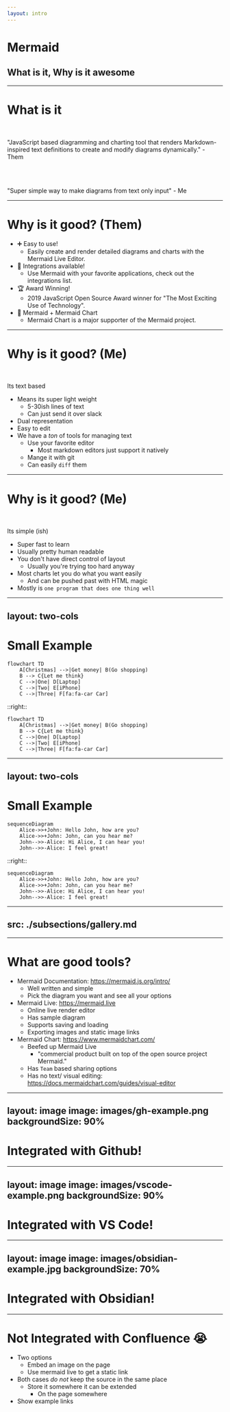 ```yaml
---
layout: intro
---
```


# Mermaid

## What is it, Why is it awesome


---

# What is it
&nbsp;

"JavaScript based diagramming and charting tool that renders Markdown-inspired text definitions to create and modify diagrams dynamically." - Them

<br>
<br>

"Super simple way to make diagrams from text only input" - Me

---

# Why is it good? (Them)

- ➕ Easy to use!
  - Easily create and render detailed diagrams and charts with the Mermaid Live Editor.
- 🧩 Integrations available!
  - Use Mermaid with your favorite applications, check out the integrations list.
- 🏆 Award Winning!
  - 2019 JavaScript Open Source Award winner for "The Most Exciting Use of Technology".
- 🥰 Mermaid + Mermaid Chart
  - Mermaid Chart is a major supporter of the Mermaid project.

---

# Why is it good? (Me)
&nbsp;

Its text based
- Means its super light weight
  - 5-30ish lines of text
  - Can just send it over slack
- Dual representation
- Easy to edit
- We have a _ton_ of tools for managing text
  - Use your favorite editor
    - Most markdown editors just support it natively
  - Mange it with git
  - Can easily `diff` them
---

# Why is it good? (Me)
&nbsp;

Its simple (ish)
- Super fast to learn
- Usually pretty human readable
- You don't have direct control of layout
  - Usually you're trying too hard anyway
- Most charts let you do what you want easily
  - And can be pushed past with HTML magic
- Mostly is `one program that does one thing well`

---
layout: two-cols
---

# Small Example

```
flowchart TD
    A[Christmas] -->|Get money| B(Go shopping)
    B --> C{Let me think}
    C -->|One| D[Laptop]
    C -->|Two| E[iPhone]
    C -->|Three| F[fa:fa-car Car]
```

::right::

```mermaid
flowchart TD
    A[Christmas] -->|Get money| B(Go shopping)
    B --> C{Let me think}
    C -->|One| D[Laptop]
    C -->|Two| E[iPhone]
    C -->|Three| F[fa:fa-car Car]
```

---
layout: two-cols
---

# Small Example

```
sequenceDiagram
    Alice->>+John: Hello John, how are you?
    Alice->>+John: John, can you hear me?
    John-->>-Alice: Hi Alice, I can hear you!
    John-->>-Alice: I feel great!
```

::right::

```mermaid
sequenceDiagram
    Alice->>+John: Hello John, how are you?
    Alice->>+John: John, can you hear me?
    John-->>-Alice: Hi Alice, I can hear you!
    John-->>-Alice: I feel great!
```

---
src: ./subsections/gallery.md
---

---

# What are good tools?
- Mermaid Documentation: https://mermaid.js.org/intro/
  - Well written and simple
  - Pick the diagram you want and see all your options
- Mermaid Live:  https://mermaid.live
  - Online live render editor
  - Has sample diagram
  - Supports saving and loading
  - Exporting images and static image links
- Mermaid Chart: https://www.mermaidchart.com/
  - Beefed up Mermaid Live
    - "commercial product built on top of the open source project Mermaid."
  - Has `Team` based sharing options
  - Has no text/ visual editing: https://docs.mermaidchart.com/guides/visual-editor

---
layout: image
image: images/gh-example.png
backgroundSize: 90%
---

# Integrated with Github!

---
layout: image
image: images/vscode-example.png
backgroundSize: 90%
---

# Integrated with VS Code!

---
layout: image
image: images/obsidian-example.jpg
backgroundSize: 70%
---

# Integrated with Obsidian!

---

# Not Integrated with Confluence 😭
- Two options
  - Embed an image on the page
  - Use mermaid live to get a static link
- Both cases _do not_ keep the source in the same place
  - Store it somewhere it can be extended
    - On the page somewhere
- Show example links
